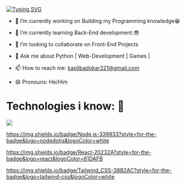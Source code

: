 
[![Typing SVG](https://readme-typing-svg.demolab.com?font=Fira+Code&weight=1200&size=40&pause=1000&center=true&vCenter=true&width=440&height=55&lines=Hi+I'm+Kapil)](https://git.io/typing-svg)


- 🔭 I’m currently working on Building my Programming knowledge😁

- 🌱 I’m currently learning Back-End development.😎

- 👯 I’m looking to collaborate on Front-End Projects

- 💬 Ask me about Python | Web-Development | Games |

- 📫 How to reach me: kapilbadokar321@gmail.com

- 😄 Pronouns: He/Him

# Technologies i know: 🫡
<img src="{(https://img.shields.io/badge/Bootstrap-563D7C?style=for-the-badge&logo=bootstrap&logoColor=white)}" />


https://img.shields.io/badge/Node.js-339933?style=for-the-badge&logo=nodedotjs&logoColor=white

https://img.shields.io/badge/React-20232A?style=for-the-badge&logo=react&logoColor=61DAFB

https://img.shields.io/badge/Tailwind_CSS-38B2AC?style=for-the-badge&logo=tailwind-css&logoColor=white



